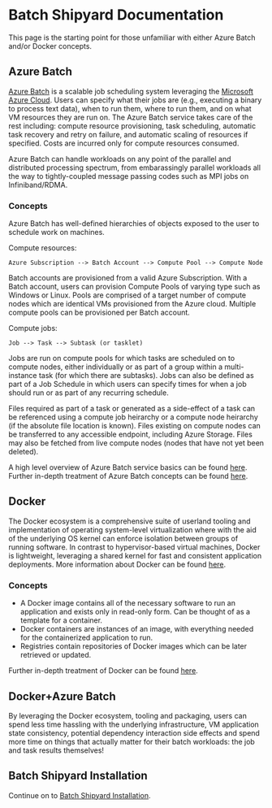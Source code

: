 # Batch Shipyard Documentation
This page is the starting point for those unfamiliar with either Azure Batch
and/or Docker concepts.

## Azure Batch
[Azure Batch](https://azure.microsoft.com/en-us/services/batch/) is a scalable
job scheduling system leveraging the
[Microsoft Azure Cloud](https://azure.microsoft.com). Users can specify what
their jobs are (e.g., executing a binary to process text data), when to run
them, where to run them, and on what VM resources they are run on. The Azure
Batch service takes care of the rest including: compute resource provisioning,
task scheduling, automatic task recovery and retry on failure, and automatic
scaling of resources if specified. Costs are incurred only for compute
resources consumed.

Azure Batch can handle workloads on any point of the parallel and distributed
processing spectrum, from embarassingly parallel workloads all the way to
tightly-coupled message passing codes such as MPI jobs on Infiniband/RDMA.

### Concepts
Azure Batch has well-defined hierarchies of objects exposed to the user to
schedule work on machines.

Compute resources:
```
Azure Subscription --> Batch Account --> Compute Pool --> Compute Node
```

Batch accounts are provisioned from a valid Azure Subscription. With a
Batch account, users can provision Compute Pools of varying type such as
Windows or Linux. Pools are comprised of a target number of compute nodes
which are identical VMs provisioned from the Azure cloud. Multiple compute
pools can be provisioned per Batch account.

Compute jobs:
```
Job --> Task --> Subtask (or tasklet)
```

Jobs are run on compute pools for which tasks are scheduled on to compute
nodes, either individually or as part of a group within a multi-instance
task (for which there are subtasks). Jobs can also be defined as part of a
Job Schedule in which users can specify times for when a job should run or
as part of any recurring schedule.

Files required as part of a task or generated as a side-effect of a task
can be referenced using a compute job heirarchy or a compute node heirarchy
(if the absolute file location is known). Files existing on compute nodes can
be transferred to any accessible endpoint, including Azure Storage. Files
may also be fetched from live compute nodes (nodes that have not yet been
deleted).

A high level overview of Azure Batch service basics can be found
[here](https://azure.microsoft.com/en-us/documentation/articles/batch-technical-overview/).
Further in-depth treatment of Azure Batch concepts can be found
[here](https://azure.microsoft.com/en-us/documentation/articles/batch-api-basics/).

## Docker
The Docker ecosystem is a comprehensive suite of userland tooling and
implementation of operating system-level virtualization where with the aid of
the underlying OS kernel can enforce isolation between groups of running
software. In contrast to hypervisor-based virtual machines, Docker is
lightweight, leveraging a shared kernel for fast and consistent application
deployments. More information about Docker can be found
[here](https://www.docker.com/what-docker).

### Concepts
* A Docker image contains all of the necessary software to run an application
  and exists only in read-only form. Can be thought of as a template for a
  container.
* Docker containers are instances of an image, with everything needed for
  the containerized application to run.
* Registries contain repositories of Docker images which can be later
  retrieved or updated.

Further in-depth treatment of Docker can be found
[here](https://docs.docker.com/engine/understanding-docker/).

## Docker+Azure Batch
By leveraging the Docker ecosystem, tooling and packaging, users can spend
less time hassling with the underlying infrastructure, VM application state
consistency, potential dependency interaction side effects and spend more
time on things that actually matter for their batch workloads: the job and
task results themselves!

## Batch Shipyard Installation
Continue on to
[Batch Shipyard Installation](01-batch-shipyard-installation.md).
